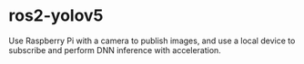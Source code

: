 # ros2-yolov5
Use Raspberry Pi with a camera to publish images, and use a local device to subscribe and perform DNN inference with acceleration.
